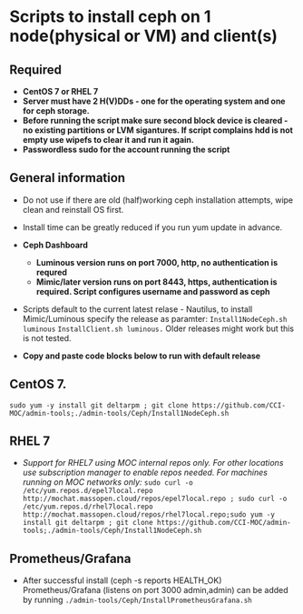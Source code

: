 # Scripts to install ceph on 1 node(physical or VM) and client(s)
## Required
* **CentOS 7 or RHEL 7**
* **Server must have 2 H(V)DDs - one for the operating system and one for ceph storage.**
* **Before running the script make sure second block device is cleared - no existing partitions or LVM sigantures. If script complains hdd is not empty use wipefs to clear it and run it again.**
* **Passwordless sudo for the account running the script**

## General information
* Do not use if there are old (half)working ceph installation attempts, wipe clean and reinstall OS first.
* Install time can be greatly reduced if you run yum update in advance. 
* **Ceph Dashboard**
  - **Luminous version runs on port 7000, http, no authentication is requred**
  - **Mimic/later version runs on port 8443, https, authentication is required. Script configures username and password as ceph**

* Scripts default to the current latest relase - Nautilus, to install Mimic/Luminous specify the release as paramter:
   ```Install1NodeCeph.sh luminous```
   ```InstallClient.sh luminous.```
Older releases might work but this is not tested.

* **Copy and paste code blocks below to run with default release**


## CentOS 7.
```sudo yum -y install git deltarpm ; git clone https://github.com/CCI-MOC/admin-tools;./admin-tools/Ceph/Install1NodeCeph.sh```

## RHEL 7
* *Support for RHEL7 using MOC internal repos only. For other locations use subscription manager to enable repos needed. For machines running on MOC networks only:* 
```sudo curl -o /etc/yum.repos.d/epel7local.repo http://mochat.massopen.cloud/repos/epel7local.repo ; sudo curl -o /etc/yum.repos.d/rhel7local.repo http://mochat.massopen.cloud/repos/rhel7local.repo;sudo yum -y install git deltarpm ; git clone https://github.com/CCI-MOC/admin-tools;./admin-tools/Ceph/Install1NodeCeph.sh```

## Prometheus/Grafana
* After successful install (ceph -s reports HEALTH_OK) Prometheus/Grafana (listens on port 3000 admin,admin) can be added by running
```./admin-tools/Ceph/InstallPrometheusGrafana.sh```
